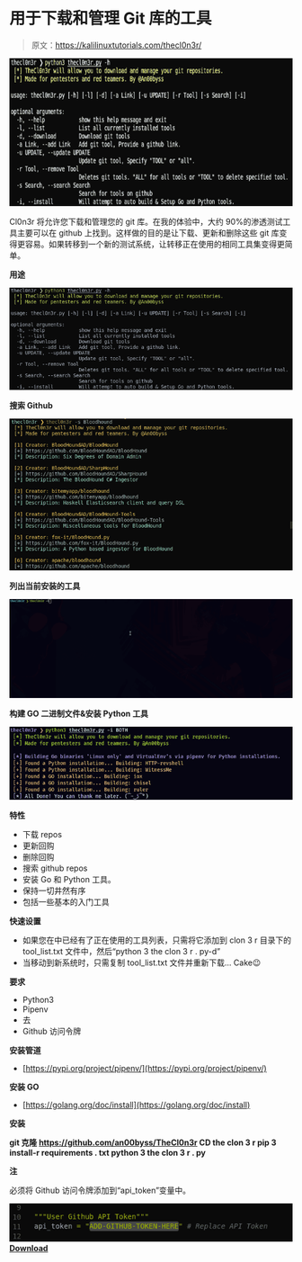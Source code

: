 # 用于下载和管理 Git 库的工具

> 原文：<https://kalilinuxtutorials.com/thecl0n3r/>

[![TheCl0n3r : Tool To Download & Manage Your Git Repositories](img/f7fb5de6ce0b853188000edee0f44e44.png "TheCl0n3r : Tool To Download & Manage Your Git Repositories")](https://1.bp.blogspot.com/-DCmkCYfBL3w/X5a0GR5cZvI/AAAAAAAAH1E/RJU8QhW5UKoFrSjnTxPt9eeYtdYeiy36QCLcBGAsYHQ/s728/TheCl0n3r-1%25281%2529.png)

Cl0n3r 将允许您下载和管理您的 git 库。在我的体验中，大约 90%的渗透测试工具主要可以在 github 上找到。这样做的目的是让下载、更新和删除这些 git 库变得更容易。如果转移到一个新的测试系统，让转移正在使用的相同工具集变得更简单。

**用途**

![](img/7f94ba16d5a0dd55461dd329adc626c5.png)

**搜索 Github**

![](img/7e63d64a83c8d1e6000849018b2099b8.png)

**列出当前安装的工具**

![](img/b237d2d7ed551bb0c4198d86ac21f079.png)

**构建 GO 二进制文件&安装 Python 工具**

![](img/a4f4ade75debcbf3cbd742d2d515f441.png)

**特性**

*   下载 repos
*   更新回购
*   删除回购
*   搜索 github repos
*   安装 Go 和 Python 工具。
*   保持一切井然有序
*   包括一些基本的入门工具

**快速设置**

*   如果您在中已经有了正在使用的工具列表，只需将它添加到 clon 3 r 目录下的 tool_list.txt 文件中，然后“python 3 the clon 3 r . py-d”
*   当移动到新系统时，只需复制 tool_list.txt 文件并重新下载… Cake😉

**要求**

*   Python3
*   Pipenv
*   去
*   Github 访问令牌

**安装管道**

*   [https://pypi.org/project/pipenv/](https://pypi.org/project/pipenv/)

**安装 GO**

*   [https://golang.org/doc/install](https://golang.org/doc/install)

**安装**

**git 克隆 https://github.com/an00byss/TheCl0n3r
CD the clon 3 r
pip 3 install-r requirements . txt
python 3 the clon 3 r . py**

**注**

必须将 Github 访问令牌添加到“api_token”变量中。

![](img/970f2cf0f1e54480e073aebf7abb607e.png)[**Download**](https://github.com/an00byss/TheCl0n3r)